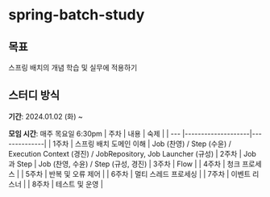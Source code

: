 # spring-batch-study

## 목표
스프링 배치의 개념 학습 및 실무에 적용하기


## 스터디 방식
**기간**: 2024.01.02 (화) ~ 

**모임 시간**: 매주 목요일 6:30pm 
| 주차 | 내용                | 숙제             |
| --- |--------------------|--------------|
| 1주차 | 스프링 배치 도메인 이해 | Job (찬영) / Step (수윤) / Execution Context (경진) / JobRepository, Job Launcher (규성)
| 2주차 | Job과 Step |  Job (찬영, 수윤) / Step (규성, 경진)
| 3주차 | Flow |
| 4주차 | 청크 프로세스 |
| 5주차 | 반복 및 오류 제어 |
| 6주차 | 멀티 스레드 프로세싱 |
| 7주차 | 이벤트 리스너 |
| 8주차 | 테스트 및 운영 |


